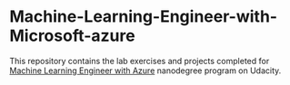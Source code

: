 # Machine-Learning-Engineer-with-Microsoft-azure

This repository contains the lab exercises and projects completed for [Machine Learning Engineer with Azure](https://www.udacity.com/course/machine-learning-engineer-for-microsoft-azure-nanodegree--nd00333) nanodegree program on Udacity.
